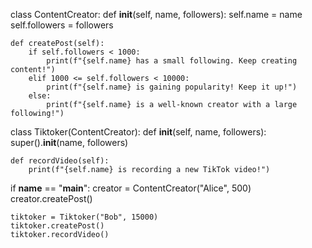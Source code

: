 class ContentCreator:
    def __init__(self, name, followers):
        self.name = name
        self.followers = followers

    def createPost(self):
        if self.followers < 1000:
            print(f"{self.name} has a small following. Keep creating content!")
        elif 1000 <= self.followers < 10000:
            print(f"{self.name} is gaining popularity! Keep it up!")
        else:
            print(f"{self.name} is a well-known creator with a large following!")

class Tiktoker(ContentCreator):
    def __init__(self, name, followers):
        super().__init__(name, followers)

    def recordVideo(self):
        print(f"{self.name} is recording a new TikTok video!")


if __name__ == "__main__":
    creator = ContentCreator("Alice", 500)
    creator.createPost()

    tiktoker = Tiktoker("Bob", 15000)
    tiktoker.createPost()
    tiktoker.recordVideo()
